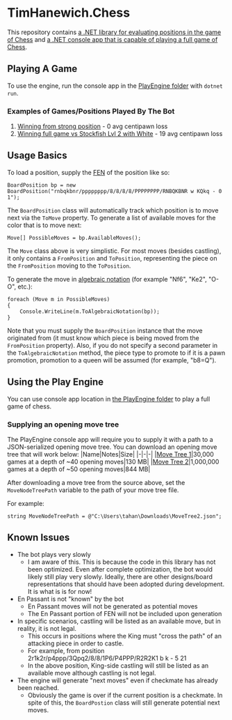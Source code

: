 # TimHanewich.Chess
This repository contains [a .NET library for evaluating positions in the game of Chess](./src/) and [a .NET console app that is capable of playing a full game of Chess](./PlayEngine/).

## Playing A Game
To use the engine, run the console app in the [PlayEngine folder](./PlayEngine/) with `dotnet run`.

### Examples of Games/Positions Played By The Bot
1. [Winning from strong position](https://lichess.org/vDoBTFsl) - 0 avg centipawn loss
2. [Winning full game vs Stockfish Lvl 2 with White](https://lichess.org/NY1I6Dwm) - 19 avg centipawn loss

## Usage Basics
To load a position, supply the [FEN](https://en.wikipedia.org/wiki/Forsyth%E2%80%93Edwards_Notation) of the position like so:
```
BoardPosition bp = new BoardPosition("rnbqkbnr/pppppppp/8/8/8/8/PPPPPPPP/RNBQKBNR w KQkq - 0 1");
```
The `BoardPosition` class will automatically track which position is to move next via the `ToMove` property. To generate a list of available moves for the color that is to move next:
```
Move[] PossibleMoves = bp.AvailableMoves();
```
The `Move` class above is very simplistic. For most moves (besides castling), it only contains a `FromPosition` and `ToPosition`, representing the piece on the `FromPosition` moving to the `ToPosition`.

To generate the move in [algebraic notation](https://en.wikipedia.org/wiki/Algebraic_notation_(chess)) (for example "Nf6", "Ke2", "O-O", etc.):
```
foreach (Move m in PossibleMoves)
{
    Console.WriteLine(m.ToAlgebraicNotation(bp));
}
```
Note that you must supply the `BoardPosition` instance that the move originated from (it must know which piece is being moved from the `FromPosition` property). Also, if you do not specify a second parameter in the `ToAlgebraicNotation` method, the piece type to promote to if it is a pawn promotion, promotion to a queen will be assumed (for example, "b8=Q").

## Using the Play Engine
You can use console app location in [the PlayEngine folder](./PlayEngine/) to play a full game of chess.

### Supplying an opening move tree
The PlayEngine console app will require you to supply it with a path to a JSON-serialized opening move tree. You can download an opening move tree that will work below:
|Name|Notes|Size|
|-|-|-|
|[Move Tree 1](https://tahmst.blob.core.windows.net/chessmovetrees/MoveTree.json?sp=r&st=2022-01-21T22:19:56Z&se=2099-01-22T06:19:56Z&sv=2020-08-04&sr=b&sig=JfvYVS6e2ESBCSOUUA8hDRGTcD9h7EClGq16yzYTjs0%3D)|30,000 games at a depth of ~40 opening moves|130 MB|
|[Move Tree 2](https://tahmst.blob.core.windows.net/chessmovetrees/MoveTree2.json?sp=r&st=2022-01-21T22:23:03Z&se=2099-01-22T06:23:03Z&sv=2020-08-04&sr=b&sig=k%2BlbQIaOWYMZKJ1hHjRoy55y%2BFGIjQhTdt%2FvvllqitI%3D)|1,000,000 games at a depth of ~50 opening moves|844 MB|

After downloading a move tree from the source above, set the `MoveNodeTreePath` variable to the path of your move tree file.

For example:
```
string MoveNodeTreePath = @"C:\Users\tahan\Downloads\MoveTree2.json";
```


## Known Issues
- The bot plays very slowly
    - I am aware of this. This is because the code in this library has not been optimized. Even after complete optimization, the bot would likely still play very slowly. Ideally, there are other designs/board representations that should have been adopted during development. It is what is is for now!
- En Passant is not "known" by the bot
    - En Passant moves will not be generated as potential moves
    - The En Passant portion of FEN will not be included upon generation
- In specific scenarios, castling will be listed as an available move, but in reality, it is not legal.
    - This occurs in positions where the King must "cross the path" of an attacking piece in order to castle.
    - For example, from position 2r1k2r/p4ppp/3Qpq2/8/8/1P6/P4PPP/R2R2K1 b k - 5 21
    - In the above position, King-side castling will still be listed as an available move although castling is not legal.
- The engine will generate "next moves" even if checkmate has already been reached.
    - Obviously the game is over if the current position is a checkmate. In spite of this, the `BoardPostion` class will still generate potential next moves.